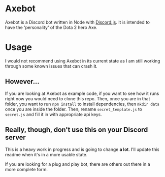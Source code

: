 # Axebot

Axebot is a Discord bot written in Node with [Discord.js](https://github.com/hydrabolt/discord.js/). It is intended to have the 'personality' of the Dota 2 hero Axe. 

# Usage

I would not recommend using Axebot in its current state as I am still working through some known issues that can crash it.

## However...

If you are looking at Axebot as example code, if you want to see how it runs right now you would need to clone this repo. Then, once you are in that folder, you want to run `npm install` to install dependencies, then `mkdir data` once you are inside the folder. Then, rename `secret_template.js` to `secret.js` and fill it in with appropriate api keys.

## Really, though, don't use this on your Discord server

This is a heavy work in progress and is going to change **a lot**. I'll update this readme when it's in a more usable state. 

If you are looking for a plug and play bot, there are others out there in a more complete form.
